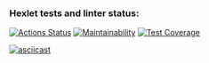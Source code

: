 ### Hexlet tests and linter status:
[![Actions Status](https://github.com/burgerok/backend-project-46/workflows/hexlet-check/badge.svg)](https://github.com/burgerok/backend-project-46/actions)
[![Maintainability](https://api.codeclimate.com/v1/badges/803acfc20ccf7abe4d37/maintainability)](https://codeclimate.com/github/burgerok/backend-project-46/maintainability)
[![Test Coverage](https://api.codeclimate.com/v1/badges/803acfc20ccf7abe4d37/test_coverage)](https://codeclimate.com/github/burgerok/backend-project-46/test_coverage)

[![asciicast](https://asciinema.org/a/Ho63gQPRw1AoAIPRv8kGrZKKM.png)](https://asciinema.org/a/Ho63gQPRw1AoAIPRv8kGrZKKM)